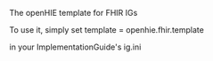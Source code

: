 
The openHIE template for FHIR IGs

To use it, simply set 
   template = openhie.fhir.template
   
in your ImplementationGuide's ig.ini


